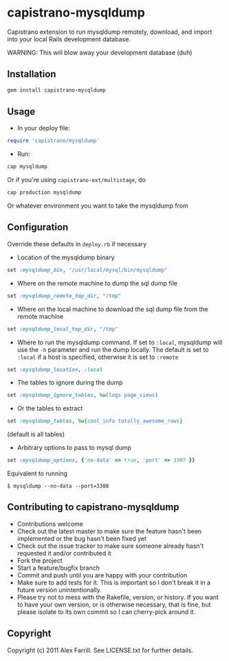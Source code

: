 # capistrano-mysqldump

Capistrano extension to run mysqldump remotely, download, and import into your local Rails development database.

WARNING: This will blow away your development database (duh)

## Installation

```ruby
gem install capistrano-mysqldump
```

## Usage

* In your deploy file:

```ruby
require 'capistrano/mysqldump'
```

* Run:

```ruby
cap mysqldump
```

Or if you're using `capistrano-ext/multistage`, do

```ruby
cap production mysqldump
```

Or whatever environment you want to take the mysqldump from

## Configuration

Override these defaults in `deploy.rb` if necessary

* Location of the mysqldump binary

```ruby
set :mysqldump_bin, "/usr/local/mysql/bin/mysqldump"
```

* Where on the remote machine to dump the sql dump file

```ruby
set :mysqldump_remote_tmp_dir, "/tmp"
```

* Where on the local machine to download the sql dump file from the remote machine

```ruby
set :mysqldump_local_tmp_dir, "/tmp"
```

* Where to run the mysqldump command. If set to `:local`, mysqldump will use the `-h` parameter and run the dump locally. The default is set to `:local` if a host is specified, otherwise it is set to `:remote`

```ruby
set :mysqldump_location, :local
```

* The tables to ignore during the dump

```ruby
set :mysqldump_ignore_tables, %w(logs page_views)
```

* Or the tables to extract

```ruby
set :mysqldump_tables, %w{cool_info totally_awesome_rows}
```
(default is all tables)

* Arbitrary options to pass to mysql dump

```ruby
set :mysqldump_options, {'no-data' => true, 'port' => 3307 }}
```

Equivalent to running

    $ mysqldump --no-data --port=3308

## Contributing to capistrano-mysqldump

* Contributions welcome
* Check out the latest master to make sure the feature hasn't been implemented or the bug hasn't been fixed yet
* Check out the issue tracker to make sure someone already hasn't requested it and/or contributed it
* Fork the project
* Start a feature/bugfix branch
* Commit and push until you are happy with your contribution
* Make sure to add tests for it. This is important so I don't break it in a future version unintentionally.
* Please try not to mess with the Rakefile, version, or history. If you want to have your own version, or is otherwise necessary, that is fine, but please isolate to its own commit so I can cherry-pick around it.

## Copyright

Copyright (c) 2011 Alex Farrill. See LICENSE.txt for
further details.
